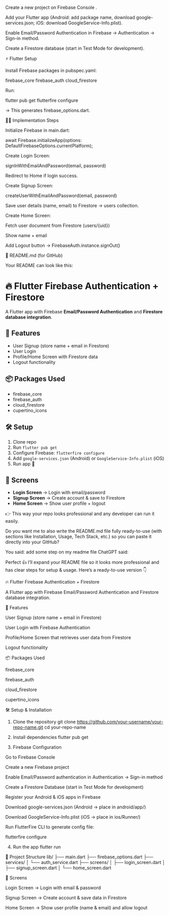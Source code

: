 Create a new project on Firebase Console
.

Add your Flutter app (Android: add package name, download google-services.json; iOS: download GoogleService-Info.plist).

Enable Email/Password Authentication in Firebase → Authentication → Sign-in method.

Create a Firestore database (start in Test Mode for development).

⚡ Flutter Setup

Install Firebase packages in pubspec.yaml:

firebase_core
firebase_auth
cloud_firestore


Run:

flutter pub get
flutterfire configure


→ This generates firebase_options.dart.

👨‍💻 Implementation Steps

Initialize Firebase in main.dart:

await Firebase.initializeApp(options: DefaultFirebaseOptions.currentPlatform);


Create Login Screen:

signInWithEmailAndPassword(email, password)

Redirect to Home if login success.

Create Signup Screen:

createUserWithEmailAndPassword(email, password)

Save user details (name, email) to Firestore → users collection.

Create Home Screen:

Fetch user document from Firestore (users/{uid})

Show name + email

Add Logout button → FirebaseAuth.instance.signOut()

📘 README.md (for GitHub)

Your README can look like this:

# 🔥 Flutter Firebase Authentication + Firestore

A Flutter app with Firebase **Email/Password Authentication** and **Firestore database integration**.

## 🚀 Features
- User Signup (store name + email in Firestore)
- User Login
- Profile/Home Screen with Firestore data
- Logout functionality

## 📦 Packages Used
- firebase_core
- firebase_auth
- cloud_firestore
- cupertino_icons

## 🛠 Setup
1. Clone repo  
2. Run `flutter pub get`  
3. Configure Firebase: `flutterfire configure`  
4. Add `google-services.json` (Android) or `GoogleService-Info.plist` (iOS)  
5. Run app 🚀  

## 📂 Screens
- **Login Screen** → Login with email/password  
- **Signup Screen** → Create account & save to Firestore  
- **Home Screen** → Show user profile + logout  


👉 This way your repo looks professional and any developer can run it easily.

Do you want me to also write the README.md file fully ready-to-use (with sections like Installation, Usage, Tech Stack, etc.) so you can paste it directly into your GitHub?

You said:
add some step on my readme file
ChatGPT said:

Perfect 👍 I’ll expand your README file so it looks more professional and has clear steps for setup & usage.
Here’s a ready-to-use version 👇

🔥 Flutter Firebase Authentication + Firestore

A Flutter app with Firebase Email/Password Authentication and Firestore database integration.

🚀 Features

User Signup (store name + email in Firestore)

User Login with Firebase Authentication

Profile/Home Screen that retrieves user data from Firestore

Logout functionality

📦 Packages Used

firebase_core

firebase_auth

cloud_firestore

cupertino_icons

🛠 Setup & Installation
1. Clone the repository
git clone https://github.com/your-username/your-repo-name.git
cd your-repo-name

2. Install dependencies
flutter pub get

3. Firebase Configuration

Go to Firebase Console

Create a new Firebase project

Enable Email/Password authentication in Authentication → Sign-in method

Create a Firestore Database (start in Test Mode for development)

Register your Android & iOS apps in Firebase

Download google-services.json (Android → place in android/app/)

Download GoogleService-Info.plist (iOS → place in ios/Runner/)

Run FlutterFire CLI to generate config file:

flutterfire configure

4. Run the app
flutter run

📂 Project Structure
lib/
 ├── main.dart
 ├── firebase_options.dart
 ├── services/
 │    └── auth_service.dart
 ├── screens/
 │    ├── login_screen.dart
 │    ├── signup_screen.dart
 │    └── home_screen.dart

📲 Screens

Login Screen → Login with email & password

Signup Screen → Create account & save data in Firestore

Home Screen → Show user profile (name & email) and allow logout
